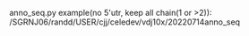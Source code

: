 anno_seq.py example(no 5'utr, keep all chain(1 or >2)):
/SGRNJ06/randd/USER/cjj/celedev/vdj10x/20220714anno_seq
